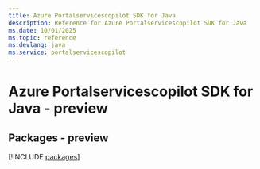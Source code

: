 ```yaml
---
title: Azure Portalservicescopilot SDK for Java
description: Reference for Azure Portalservicescopilot SDK for Java
ms.date: 10/01/2025
ms.topic: reference
ms.devlang: java
ms.service: portalservicescopilot
---
```

# Azure Portalservicescopilot SDK for Java - preview
## Packages - preview
[!INCLUDE [packages](portalservicescopilot-index.md)]